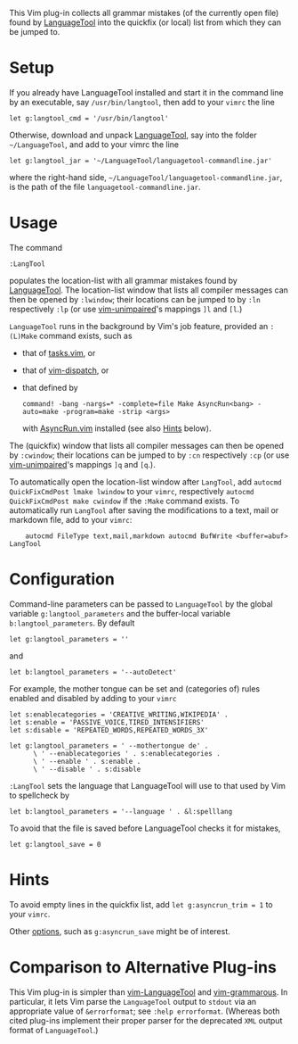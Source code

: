 This Vim plug-in collects all grammar mistakes (of the currently open file) found by [LanguageTool](https://languagetool.org/) into the quickfix (or local) list from which they can be jumped to.

# Setup

If you already have LanguageTool installed and start it in the command line by an executable, say `/usr/bin/langtool`, then add to your `vimrc` the line

```vim
let g:langtool_cmd = '/usr/bin/langtool'
```

Otherwise, download and unpack [LanguageTool](https://languagetool.org/download/), say into the folder `~/LanguageTool`, and add to your vimrc the line

```vim
let g:langtool_jar = '~/LanguageTool/languagetool-commandline.jar'
```

where the right-hand side, `~/LanguageTool/languagetool-commandline.jar`, is the path of the file `languagetool-commandline.jar`.

# Usage

The command

```vim
:LangTool
```

populates the location-list with all grammar mistakes found by [LanguageTool](https://languagetool.org/).
The location-list window that lists all compiler messages can then be opened by `:lwindow`;
their locations can be jumped to by `:ln` respectively `:lp` (or use [vim-unimpaired](https://github.com/tpope/vim-unimpaired)'s mappings `]l` and `[l`.)

`LanguageTool` runs in the background by Vim's job feature, provided an `:(L)Make` command exists, such as

- that of [tasks.vim](https://github.com/mg979/tasks.vim), or
- that of [vim-dispatch](https://github.com/tpope/vim-dispatch), or
- that defined by

    ```vim
    command! -bang -nargs=* -complete=file Make AsyncRun<bang> -auto=make -program=make -strip <args>
    ```

  with [AsyncRun.vim](https://github.com/skywind3000/asyncrun.vim/) installed (see also [Hints](#hints) below).

The (quickfix) window that lists all compiler messages can then be opened by `:cwindow`;
their locations can be jumped to by `:cn` respectively `:cp` (or use [vim-unimpaired](https://github.com/tpope/vim-unimpaired)'s mappings `]q` and `[q`.).

To automatically open the location-list window after `LangTool`, add
`autocmd QuickFixCmdPost lmake lwindow` to your `vimrc`, respectively `autocmd QuickFixCmdPost make cwindow` if the `:Make` command exists.
To automatically run `LangTool` after saving the modifications to a text, mail or markdown file, add to your `vimrc`:

```vim
    autocmd FileType text,mail,markdown autocmd BufWrite <buffer=abuf> LangTool
```

# Configuration

Command-line parameters can be passed to `LanguageTool` by the global variable `g:langtool_parameters` and the buffer-local variable `b:langtool_parameters`.
By default

```vim
let g:langtool_parameters = ''
```

and

```vim
let b:langtool_parameters = '--autoDetect'
```

For example, the mother tongue can be set and (categories of) rules enabled and disabled by adding to your `vimrc`

```vim
let s:enablecategories = 'CREATIVE_WRITING,WIKIPEDIA' .
let s:enable = 'PASSIVE_VOICE,TIRED_INTENSIFIERS'
let s:disable = 'REPEATED_WORDS,REPEATED_WORDS_3X'

let g:langtool_parameters = ' --mothertongue de' .
      \ ' --enablecategories ' . s:enablecategories .
      \ ' --enable ' . s:enable .
      \ ' --disable ' . s:disable
```

`:LangTool` sets the language that LanguageTool will use to that used by Vim to spellcheck by

```vim
let b:langtool_parameters = '--language ' . &l:spelllang
```

To avoid that the file is saved before LanguageTool checks it for mistakes,

```vim
let g:langtool_save = 0
```

# Hints

To avoid empty lines in the quickfix list, add `let g:asyncrun_trim = 1` to your `vimrc`.

Other [options](https://github.com/skywind3000/asyncrun.vim/wiki/Options), such as `g:asyncrun_save` might be of interest.

# Comparison to Alternative Plug-ins

This Vim plug-in is simpler than [vim-LanguageTool](https://github.com/dpelle/vim-LanguageTool) and [vim-grammarous](https://github.com/rhysd/vim-grammarous).
In particular, it lets Vim parse the `LanguageTool` output to `stdout` via an appropriate value of `&errorformat`;
see `:help errorformat`.
(Whereas both cited plug-ins implement their proper parser for the deprecated `XML` output format of `LanguageTool`.)

<!-- A convenience for the user of this Vim plug-in (that its alternatives lack) is the (optional) use of Vim's job feature to that leaves Vim responsive while `LanguageTool` checks the text file in the background, which can take a while. -->

